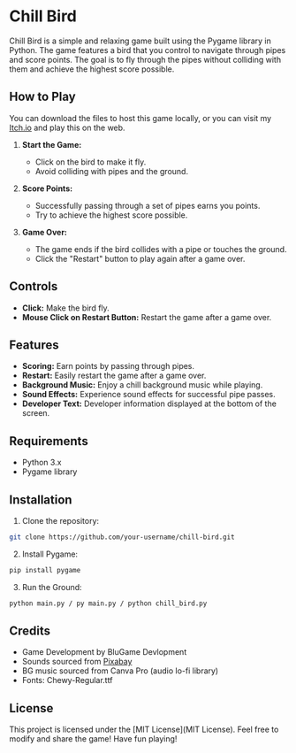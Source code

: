 # Chill Bird

Chill Bird is a simple and relaxing game built using the Pygame library in Python. The game features a bird that you control to navigate through pipes and score points. The goal is to fly through the pipes without colliding with them and achieve the highest score possible.

## How to Play
You can download the files to host this game locally, or you can visit my [Itch.io](https://kier7744.itch.io/chill-bird) and play this on the web.

1. **Start the Game:**
   - Click on the bird to make it fly.
   - Avoid colliding with pipes and the ground.

2. **Score Points:**
   - Successfully passing through a set of pipes earns you points.
   - Try to achieve the highest score possible.

3. **Game Over:**
   - The game ends if the bird collides with a pipe or touches the ground.
   - Click the "Restart" button to play again after a game over.

## Controls

- **Click:** Make the bird fly.
- **Mouse Click on Restart Button:** Restart the game after a game over.

## Features

- **Scoring:** Earn points by passing through pipes.
- **Restart:** Easily restart the game after a game over.
- **Background Music:** Enjoy a chill background music while playing.
- **Sound Effects:** Experience sound effects for successful pipe passes.
- **Developer Text:** Developer information displayed at the bottom of the screen.

## Requirements

- Python 3.x
- Pygame library

## Installation

1. Clone the repository:
 ```bash
 git clone https://github.com/your-username/chill-bird.git
 ```
2. Install Pygame:
```bash
pip install pygame
```
3. Run the Ground:
```bash
python main.py / py main.py / python chill_bird.py
```
## Credits
- Game Development by BluGame Devlopment
- Sounds sourced from [Pixabay](https://pixabay.com/sound-effects/search/crunch/) 
- BG music sourced from Canva Pro (audio lo-fi library)
- Fonts: Chewy-Regular.ttf

## License
This project is licensed under the [MIT License](MIT License).
Feel free to modify and share the game! Have fun playing!
